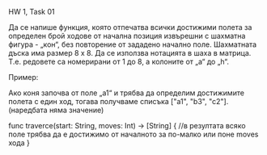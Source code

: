HW 1, Task 01

Да се напише функция, която отпечатва всички достижими полета за определен брой ходове от начална позиция извърешни с шахматна
фигура - „кон“, без повторение от зададено начално поле. Шахматната дъска има размер 8 х 8. Да се използва нотацията в шаха 
в матрица. Т.е. редовете са номерирани от 1 до 8, а колоните от „a“ до „h“.

Пример:

Ако коня започва от поле „a1“ и трябва да определим достижимите полета с един ход, тогава получваме списъка ["a1", "b3", "c2"].
(наредбата няма значение)

func traverce(start: String, moves: Int) -> [String] {
    //в резултата всяко поле трябва да е достижимо от началното за по-малко или поне moves хода
}

